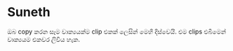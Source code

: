 # Suneth
ඔබ copy කරන සෑම වාක්‍යයක්ම clip එකක් ලෙසින් මෙහි දිස්වෙයි. එම clips එබීමෙන් වාක්‍යයම එකවර ලිවිය හැක.

